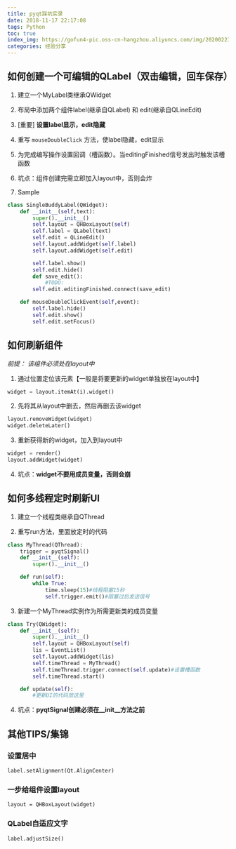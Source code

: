 ```yaml
---
title: pyqt踩坑实录
date: 2018-11-17 22:17:08
tags: Python
toc: true
index_img: https://gofun4-pic.oss-cn-hangzhou.aliyuncs.com/img/20200223145715.png
categories: 经验分享
---
```

## 如何创建一个可编辑的QLabel（双击编辑，回车保存）
1. 建立一个MyLabel类继承QWidget

2. 布局中添加两个组件label(继承自QLabel) 和 edit(继承自QLineEdit)

3. [重要] **设置label显示，edit隐藏**

4. 重写  `mouseDoubleClick` 方法，使label隐藏，edit显示

5. 为完成编写操作设置回调（槽函数）。当editingFinished信号发出时触发该槽函数

6. 坑点：组件创建完需立即加入layout中，否则会炸

7. Sample
```py
class SingleBuddyLabel(QWidget):
    def __init__(self,text):
        super().__init__()
        self.layout = QHBoxLayout(self)
        self.label = QLabel(text)
        self.edit = QLineEdit()
        self.layout.addWidget(self.label)
        self.layout.addWidget(self.edit)

        self.label.show()
        self.edit.hide()
        def save_edit():
            #TODO:
        self.edit.editingFinished.connect(save_edit)

    def mouseDoubleClickEvent(self,event):
        self.label.hide()
        self.edit.show()
        self.edit.setFocus()

```
<!--more-->

## 如何刷新组件
*前提： 该组件必须处在layout中*

1. 通过位置定位该元素【一般是将要更新的widget单独放在layout中】
```py
widget = layout.itemAt(i).widget()
```

2. 先将其从layout中删去，然后再删去该widget
```py
layout.removeWidget(widget)
widget.deleteLater()
```

3. 重新获得新的widget，加入到layout中
```py
widget = render()
layout.addWidget(widget)
```

4. 坑点：**widget不要用成员变量，否则会崩**


## 如何多线程定时刷新UI
1. 建立一个线程类继承自QThread

2. 重写run方法，里面放定时的代码
```py
class MyThread(QThread):
    trigger = pyqtSignal()
    def __init__(self):
        super().__init__()

    def run(self):
        while True:
            time.sleep(15)#线程阻塞15秒
            self.trigger.emit()#阻塞过后发送信号
```
3. 新建一个MyThread实例作为所需更新类的成员变量
```py
class Try(QWidget):
    def __init__(self):
        super().__init__()
        self.layout = QHBoxLayout(self)
        lis = EventList()
        self.layout.addWidget(lis)
        self.timeThread = MyThread()
        self.timeThread.trigger.connect(self.update)#设置槽函数
        self.timeThread.start()

    def update(self):
        #更新UI的代码放这里
```

4. 坑点：**pyqtSignal创建必须在__init__方法之前**


## 其他TIPS/集锦

### 设置居中
`label.setAlignment(Qt.AlignCenter)`

### 一步给组件设置layout
`layout = QHBoxLayout(widget)`

### QLabel自适应文字
`label.adjustSize()`
